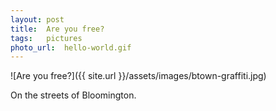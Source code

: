 ```yaml
---
layout: post
title:  Are you free?
tags:   pictures 
photo_url:  hello-world.gif
---
```


![Are you free?]({{ site.url }}/assets/images/btown-graffiti.jpg)

On the streets of Bloomington.

